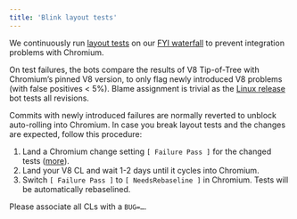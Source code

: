 ```yaml
---
title: 'Blink layout tests'
---
```

We continuously run [layout tests](https://chromium.googlesource.com/chromium/src/+/master/docs/testing/web_tests.md) on our [FYI waterfall](https://ci.chromium.org/p/v8/g/fyi/console?branch=master) to prevent integration problems with Chromium.

On test failures, the bots compare the results of V8 Tip-of-Tree with Chromium’s pinned V8 version, to only flag newly introduced V8 problems (with false positives < 5%). Blame assignment is trivial as the [Linux release](https://ci.chromium.org/p/v8/builders/luci.v8.ci/V8-Blink%20Linux%2064) bot tests all revisions.

Commits with newly introduced failures are normally reverted to unblock auto-rolling into Chromium. In case you break layout tests and the changes are expected, follow this procedure:

1. Land a Chromium change setting `[ Failure Pass ]` for the changed tests ([more](https://chromium.googlesource.com/chromium/src/+/master/docs/testing/web_test_expectations.md#How-to-rebaseline)).
1. Land your V8 CL and wait 1-2 days until it cycles into Chromium.
1. Switch `[ Failure Pass ]` to `[ NeedsRebaseline ]` in Chromium. Tests will be automatically rebaselined.

Please associate all CLs with a `BUG=…`.
